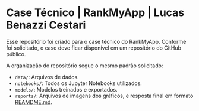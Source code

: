 # Case Técnico | RankMyApp | Lucas Benazzi Cestari

Esse repositório foi criado para o case técnico do RankMyApp. Conforme foi solicitado, o case deve ficar disponível em um repositório do GitHub público.

A organização do repositório segue o mesmo padrão solicitado:
  - `data/`: Arquivos de dados.
  - `notebooks/`: Todos os Jupyter Notebooks utilizados.
  - `models/`: Modelos treinados e exportados.
  - `reports/`: Arquivos de imagens dos gráficos, e resposta final em formato [REAMDME.md](/reports/README.md).